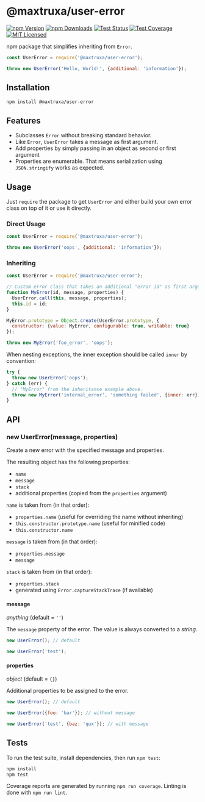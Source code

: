 # @maxtruxa/user-error

[![npm Version][npm-image]][npm-url]
[![npm Downloads][downloads-image]][downloads-url]
[![Test Status][travis-image]][travis-url]
[![Test Coverage][coveralls-image]][coveralls-url]
[![MIT Licensed][license-image]][license-url]

npm package that simplifies inheriting from `Error`.

```js
const UserError = require('@maxtruxa/user-error');

throw new UserError('Hello, World!', {additional: 'information'});
```

## Installation

```bash
npm install @maxtruxa/user-error
```

## Features

- Subclasses `Error` without breaking standard behavior.
- Like `Error`, `UserError` takes a message as first argument.
- Add properties by simply passing in an object as second or first argument
- Properties are enumerable.
  That means serialization using `JSON.stringify` works as expected.

## Usage

Just `require` the package to get `UserError` and either build your own error class on top of it or use it directly.

### Direct Usage

```js
const UserError = require('@maxtruxa/user-error');

throw new UserError('oops', {additional: 'information'});
```

### Inheriting

```js
const UserError = require('@maxtruxa/user-error');

// Custom error class that takes an additional "error id" as first argument.
function MyError(id, message, properties) {
  UserError.call(this, message, properties);
  this.id = id;
}

MyError.prototype = Object.create(UserError.prototype, {
  constructor: {value: MyError, configurable: true, writable: true}
});

throw new MyError('foo_error', 'oops');
```

When nesting exceptions, the inner exception should be called `inner` by convention:

```js
try {
  throw new UserError('oops');
} catch (err) {
  // "MyError" from the inheritance example above.
  throw new MyError('internal_error', 'something failed', {inner: err});
}
```

## API

### new UserError(message, properties)

Create a new error with the specified message and properties.

The resulting object has the following properties:

- `name`
- `message`
- `stack`
- additional properties (copied from the `properties` argument)

`name` is taken from (in that order):
- `properties.name` (useful for overriding the name without inheriting)
- `this.constructor.prototype.name` (useful for minified code)
- `this.constructor.name`

`message` is taken from (in that order):
- `properties.message`
- `message`

`stack` is taken from (in that order):
- `properties.stack`
- generated using `Error.captureStackTrace` (if available)

#### message

*anything* (default = `''`)

The `message` property of the error. The value is always converted to a *string*.

```js
new UserError(); // default

new UserError('test');
```

#### properties

*object* (default = `{}`)

Additional properties to be assigned to the error.

```js
new UserError(); // default

new UserError({foo: 'bar'}); // without message

new UserError('test', {baz: 'qux'}); // with message
```

## Tests

To run the test suite, install dependencies, then run `npm test`:

```bash
npm install
npm test
```

Coverage reports are generated by running `npm run coverage`.
Linting is done with `npm run lint`.


[npm-image]: https://cdn.maxtruxa.com/shields.io/npm/v/@maxtruxa/user-error.svg
[npm-url]: https://npmjs.org/package/@maxtruxa/user-error
[downloads-image]: https://cdn.maxtruxa.com/shields.io/npm/dm/@maxtruxa/user-error.svg
[downloads-url]: https://npmjs.org/package/@maxtruxa/user-error
[travis-image]: https://cdn.maxtruxa.com/shields.io/travis/maxtruxa/user-error/master.svg
[travis-url]: https://travis-ci.org/maxtruxa/user-error
[coveralls-image]: https://cdn.maxtruxa.com/shields.io/coveralls/github/maxtruxa/user-error/master.svg
[coveralls-url]: https://coveralls.io/github/maxtruxa/user-error?branch=master
[license-image]: https://cdn.maxtruxa.com/shields.io/badge/license-MIT-blue.svg
[license-url]: https://raw.githubusercontent.com/maxtruxa/user-error/master/LICENSE

